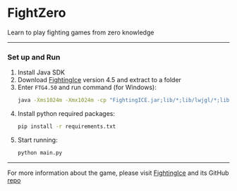 # FightZero
Learn to play fighting games from zero knowledge

------

### Set up and Run

1. Install Java SDK  
2. Download [FightingIce](https://www.ice.ci.ritsumei.ac.jp/~ftgaic/index-2.html) version 4.5 and extract to a folder  
3. Enter `FTG4.50` and run command (for Windows):
   ```cmd
   java -Xms1024m -Xmx1024m -cp "FightingICE.jar;lib/*;lib/lwjgl/*;lib/natives/windows/*" Main --py4j --limithp 400 400
   ```
4. Install python required packages:
   ```cmd
   pip install -r requirements.txt
   ```
5. Start running:
   ```cmd
   python main.py
   ```

------

For more information about the game, please visit [FightingIce](https://www.ice.ci.ritsumei.ac.jp/~ftgaic/index-2.html) and its GitHub [repo](https://github.com/TeamFightingICE/FightingICE)